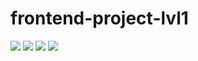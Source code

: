 # frontend-project-lvl1
<a href="https://codeclimate.com/github/olegdemchenko/frontend-project-lvl1/maintainability"><img src="https://api.codeclimate.com/v1/badges/34ebcbfa53319be355b7/maintainability" /></a>
<a href="https://codeclimate.com/github/olegdemchenko/frontend-project-lvl1/test_coverage"><img src="https://api.codeclimate.com/v1/badges/34ebcbfa53319be355b7/test_coverage" /></a>
<img src="https://travis-ci.org/olegdemchenko/frontend-project-lvl1.svg?branch=master"/>
<a href="https://asciinema.org/a/VTgJ6e1zye99XzC6ks99QNfLy" target="_blank"><img src="https://asciinema.org/a/VTgJ6e1zye99XzC6ks99QNfLy.svg" /></a>
